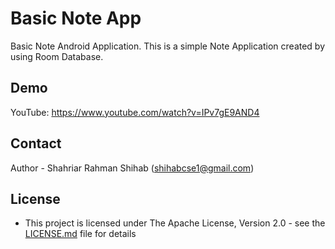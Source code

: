 # Basic Note App

Basic Note Android Application. This is a simple Note Application created by using Room Database.

## Demo

YouTube: https://www.youtube.com/watch?v=IPv7gE9AND4


## Contact

Author - Shahriar Rahman Shihab ([shihabcse1@gmail.com](mailto:shihabcse1@gmail.com))


## License

* This project is licensed under The Apache License, Version 2.0 - see the [LICENSE.md](/LICENSE) file for details
